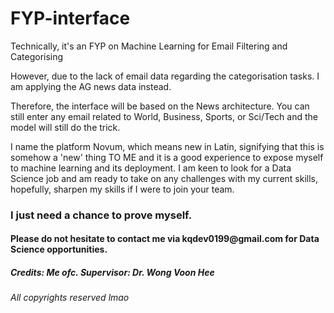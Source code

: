 # FYP-interface
<h>Technically, it's an FYP on Machine Learning for Email Filtering and Categorising</h>

<p>However, due to the lack of email data regarding the categorisation tasks. I am applying the AG news data instead.</p>
<p>Therefore, the interface will be based on the News architecture. You can still enter any email related to World, Business, Sports, or Sci/Tech and the model will still do the trick.</p>

<p>I name the platform <heavy>Novum</heavy>, which means new in Latin, signifying that this is somehow a 'new' thing TO ME and it is a good experience to expose myself to machine learning and its deployment.
    I am keen to look for a Data Science job and am ready to take on any challenges with my current skills, hopefully, sharpen my skills if I were to join your team.</p>

<h3>I just need a chance to prove myself.</h3>
<h4>Please do not hesitate to contact me via kqdev0199@gmail.com for Data Science opportunities.</h4>

<h5>Credits: Me ofc.  Supervisor: Dr. Wong Voon Hee</h5>
<h6>All copyrights reserved lmao</h6>
